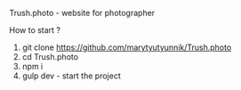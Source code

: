 Trush.photo - website for photographer

How to start ?
1) git clone https://github.com/marytyutyunnik/Trush.photo
2) cd Trush.photo
3) npm i
4) gulp dev - start the project
